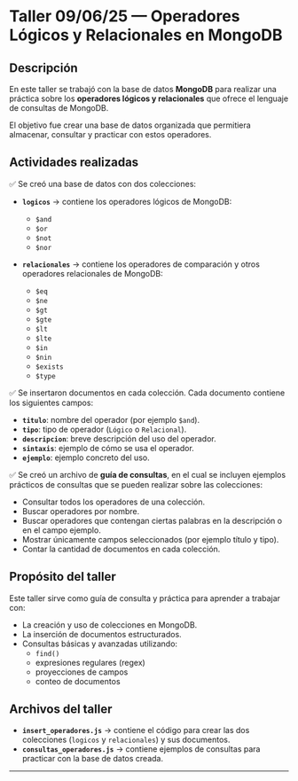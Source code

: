 # Taller 09/06/25 — **Operadores Lógicos y Relacionales en MongoDB**

## Descripción

En este taller se trabajó con la base de datos **MongoDB** para realizar una práctica sobre los **operadores lógicos y relacionales** que ofrece el lenguaje de consultas de MongoDB.

El objetivo fue crear una base de datos organizada que permitiera almacenar, consultar y practicar con estos operadores.

## Actividades realizadas

✅ Se creó una base de datos con dos colecciones:

- **`logicos`** → contiene los operadores lógicos de MongoDB:
  - `$and`
  - `$or`
  - `$not`
  - `$nor`

- **`relacionales`** → contiene los operadores de comparación y otros operadores relacionales de MongoDB:
  - `$eq`
  - `$ne`
  - `$gt`
  - `$gte`
  - `$lt`
  - `$lte`
  - `$in`
  - `$nin`
  - `$exists`
  - `$type`

✅ Se insertaron documentos en cada colección. Cada documento contiene los siguientes campos:

- **`titulo`**: nombre del operador (por ejemplo `$and`).
- **`tipo`**: tipo de operador (`Lógico` o `Relacional`).
- **`descripcion`**: breve descripción del uso del operador.
- **`sintaxis`**: ejemplo de cómo se usa el operador.
- **`ejemplo`**: ejemplo concreto del uso.

✅ Se creó un archivo de **guía de consultas**, en el cual se incluyen ejemplos prácticos de consultas que se pueden realizar sobre las colecciones:

- Consultar todos los operadores de una colección.
- Buscar operadores por nombre.
- Buscar operadores que contengan ciertas palabras en la descripción o en el campo ejemplo.
- Mostrar únicamente campos seleccionados (por ejemplo título y tipo).
- Contar la cantidad de documentos en cada colección.

## Propósito del taller

Este taller sirve como guía de consulta y práctica para aprender a trabajar con:

- La creación y uso de colecciones en MongoDB.
- La inserción de documentos estructurados.
- Consultas básicas y avanzadas utilizando:
  - `find()`
  - expresiones regulares (regex)
  - proyecciones de campos
  - conteo de documentos

## Archivos del taller

- **`insert_operadores.js`** → contiene el código para crear las dos colecciones (`logicos` y `relacionales`) y sus documentos.
- **`consultas_operadores.js`** → contiene ejemplos de consultas para practicar con la base de datos creada.

---

